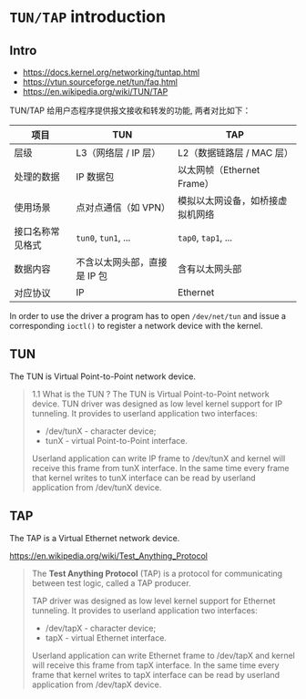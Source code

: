 # `TUN/TAP` introduction

## Intro

- <https://docs.kernel.org/networking/tuntap.html>
- <https://vtun.sourceforge.net/tun/faq.html>
- <https://en.wikipedia.org/wiki/TUN/TAP>

TUN/TAP 给用户态程序提供报文接收和转发的功能, 两者对比如下：

| 项目 | TUN | TAP |
|------|-----|-----|
| 层级 | L3（网络层 / IP 层） | L2（数据链路层 / MAC 层） |
| 处理的数据 | IP 数据包 | 以太网帧（Ethernet Frame） |
| 使用场景 | 点对点通信（如 VPN） | 模拟以太网设备，如桥接虚拟机网络 |
| 接口名称常见格式 | `tun0`, `tun1`, ... | `tap0`, `tap1`, ... |
| 数据内容 | 不含以太网头部，直接是 IP 包 | 含有以太网头部 |
| 对应协议 | IP | Ethernet |

In order to use the driver a program has to open `/dev/net/tun` and issue a
corresponding `ioctl()` to register a network device with the kernel.

## TUN

The TUN is Virtual Point-to-Point network device.

> 1.1 What is the TUN ?
> The TUN is Virtual Point-to-Point network device.
> TUN driver was designed as low level kernel support for
> IP tunneling. It provides to userland application
> two interfaces:
>
> - /dev/tunX - character device;
> - tunX - virtual Point-to-Point interface.
>
> Userland application can write IP frame to /dev/tunX
> and kernel will receive this frame from tunX interface.
> In the same time every frame that kernel writes to tunX
> interface can be read by userland application from /dev/tunX
> device.

## TAP

The TAP is a Virtual Ethernet network device.

<https://en.wikipedia.org/wiki/Test_Anything_Protocol>

> The **Test Anything Protocol** (TAP) is a protocol for
> communicating between test logic, called a TAP producer.
>
> TAP driver was designed as low level kernel support for
> Ethernet tunneling. It provides to userland application
> two interfaces:
>
> - /dev/tapX - character device;
> - tapX - virtual Ethernet interface.
>
> Userland application can write Ethernet frame to /dev/tapX
> and kernel will receive this frame from tapX interface.
> In the same time every frame that kernel writes to tapX
> interface can be read by userland application from /dev/tapX
> device.
